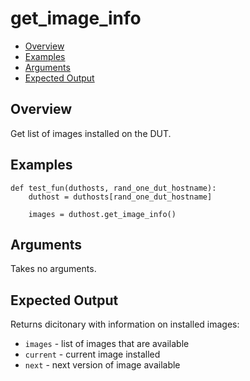# get_image_info

- [Overview](#overview)
- [Examples](#examples)
- [Arguments](#arguments)
- [Expected Output](#expected-output)

## Overview
Get list of images installed on the DUT.

## Examples
```
def test_fun(duthosts, rand_one_dut_hostname):
    duthost = duthosts[rand_one_dut_hostname]

    images = duthost.get_image_info()
```

## Arguments
Takes no arguments.

## Expected Output
Returns dicitonary with information on installed images:

- `images` - list of images that are available
- `current` - current image installed
- `next` - next version of image available
